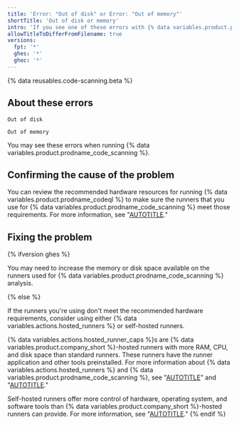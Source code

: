 ```yaml
---
title: 'Error: "Out of disk" or Error: "Out of memory"'
shortTitle: 'Out of disk or memory'
intro: 'If you see one of these errors with {% data variables.product.prodname_actions %}, {% ifversion ghes %}try reviewing the specifications of your self-hosted runners.{% else %}you can try alternative runners.{% endif %}'
allowTitleToDifferFromFilename: true
versions:
  fpt: '*'
  ghes: '*'
  ghec: '*'
---
```


<!-- CodeQL CLI depends on a short URL generated from this article's URL. If this article's URL ever changes, make sure to update the short URL https://gh.io/troubleshooting-code-scanning/out-of-disk-or-memory. https://thehub.github.com/it/how-to/url-shortening -->

{% data reusables.code-scanning.beta %}

## About these errors

```text
Out of disk
```

```text
Out of memory
```

You may see these errors when running {% data variables.product.prodname_code_scanning %}.

## Confirming the cause of the problem

You can review the recommended hardware resources for running {% data variables.product.prodname_codeql %} to make sure the runners that you use for {% data variables.product.prodname_code_scanning %} meet those requirements. For more information, see "[AUTOTITLE](/code-security/code-scanning/creating-an-advanced-setup-for-code-scanning/recommended-hardware-resources-for-running-codeql)."

## Fixing the problem

{% ifversion ghes %}

You may need to increase the memory or disk space available on the runners used for {% data variables.product.prodname_code_scanning %} analysis.

{% else %}

If the runners you're using don't meet the recommended hardware requirements, consider using either {% data variables.actions.hosted_runners %} or self-hosted runners.

{% data variables.actions.hosted_runner_caps %}s are {% data variables.product.company_short %}-hosted runners with more RAM, CPU, and disk space than standard runners. These runners have the runner application and other tools preinstalled. For more information about {% data variables.actions.hosted_runners %} and {% data variables.product.prodname_code_scanning %}, see "[AUTOTITLE](/actions/using-github-hosted-runners/about-larger-runners)" and "[AUTOTITLE](/code-security/code-scanning/managing-your-code-scanning-configuration/configuring-larger-runners-for-default-setup)."

Self-hosted runners offer more control of hardware, operating system, and software tools than {% data variables.product.company_short %}-hosted runners can provide. For more information, see "[AUTOTITLE](/actions/hosting-your-own-runners/managing-self-hosted-runners/about-self-hosted-runners)."
{% endif %}
